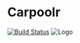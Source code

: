 Carpoolr
========
[![Build Status](https://travis-ci.org/teameax/Carpoolr.svg?branch=master)](https://travis-ci.org/teameax/Carpoolr)
![Logo](joddsson.github.com/Carpoolr/res/drawable-mdpi/splash_carpoolr_landscape.png "Company logo")
